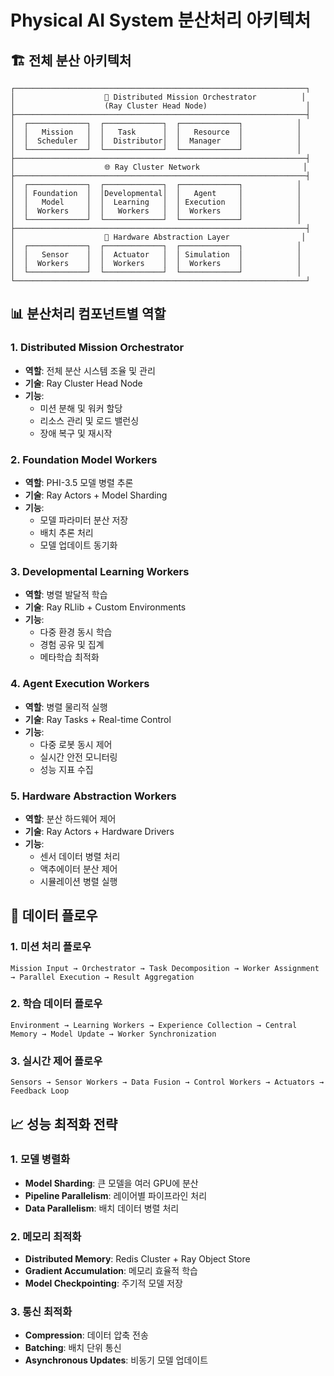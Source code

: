 # Physical AI System 분산처리 아키텍처

## 🏗️ 전체 분산 아키텍처

```
┌─────────────────────────────────────────────────────────────────┐
│                    🎯 Distributed Mission Orchestrator          │
│                    (Ray Cluster Head Node)                      │
├─────────────────────────────────────────────────────────────────┤
│  ┌─────────────┐  ┌─────────────┐  ┌─────────────┐            │
│  │   Mission   │  │   Task      │  │   Resource  │            │
│  │  Scheduler  │  │  Distributor│  │  Manager    │            │
│  └─────────────┘  └─────────────┘  └─────────────┘            │
├─────────────────────────────────────────────────────────────────┤
│                    🌐 Ray Cluster Network                       │
├─────────────────────────────────────────────────────────────────┤
│  ┌─────────────┐  ┌─────────────┐  ┌─────────────┐            │
│  │ Foundation  │  │Developmental│  │   Agent     │            │
│  │   Model     │  │  Learning   │  │ Execution   │            │
│  │  Workers    │  │   Workers   │  │  Workers    │            │
│  └─────────────┘  └─────────────┘  └─────────────┘            │
├─────────────────────────────────────────────────────────────────┤
│                    🔌 Hardware Abstraction Layer                │
│  ┌─────────────┐  ┌─────────────┐  ┌─────────────┐            │
│  │   Sensor    │  │  Actuator   │  │ Simulation  │            │
│  │  Workers    │  │  Workers    │  │  Workers    │            │
│  └─────────────┘  └─────────────┘  └─────────────┘            │
└─────────────────────────────────────────────────────────────────┘
```

## 📊 분산처리 컴포넌트별 역할

### 1. **Distributed Mission Orchestrator**
- **역할**: 전체 분산 시스템 조율 및 관리
- **기술**: Ray Cluster Head Node
- **기능**: 
  - 미션 분해 및 워커 할당
  - 리소스 관리 및 로드 밸런싱
  - 장애 복구 및 재시작

### 2. **Foundation Model Workers**
- **역할**: PHI-3.5 모델 병렬 추론
- **기술**: Ray Actors + Model Sharding
- **기능**:
  - 모델 파라미터 분산 저장
  - 배치 추론 처리
  - 모델 업데이트 동기화

### 3. **Developmental Learning Workers**
- **역할**: 병렬 발달적 학습
- **기술**: Ray RLlib + Custom Environments
- **기능**:
  - 다중 환경 동시 학습
  - 경험 공유 및 집계
  - 메타학습 최적화

### 4. **Agent Execution Workers**
- **역할**: 병렬 물리적 실행
- **기술**: Ray Tasks + Real-time Control
- **기능**:
  - 다중 로봇 동시 제어
  - 실시간 안전 모니터링
  - 성능 지표 수집

### 5. **Hardware Abstraction Workers**
- **역할**: 분산 하드웨어 제어
- **기술**: Ray Actors + Hardware Drivers
- **기능**:
  - 센서 데이터 병렬 처리
  - 액추에이터 분산 제어
  - 시뮬레이션 병렬 실행

## 🔄 데이터 플로우

### 1. **미션 처리 플로우**
```
Mission Input → Orchestrator → Task Decomposition → Worker Assignment → Parallel Execution → Result Aggregation
```

### 2. **학습 데이터 플로우**
```
Environment → Learning Workers → Experience Collection → Central Memory → Model Update → Worker Synchronization
```

### 3. **실시간 제어 플로우**
```
Sensors → Sensor Workers → Data Fusion → Control Workers → Actuators → Feedback Loop
```

## 📈 성능 최적화 전략

### 1. **모델 병렬화**
- **Model Sharding**: 큰 모델을 여러 GPU에 분산
- **Pipeline Parallelism**: 레이어별 파이프라인 처리
- **Data Parallelism**: 배치 데이터 병렬 처리

### 2. **메모리 최적화**
- **Distributed Memory**: Redis Cluster + Ray Object Store
- **Gradient Accumulation**: 메모리 효율적 학습
- **Model Checkpointing**: 주기적 모델 저장

### 3. **통신 최적화**
- **Compression**: 데이터 압축 전송
- **Batching**: 배치 단위 통신
- **Asynchronous Updates**: 비동기 모델 업데이트
